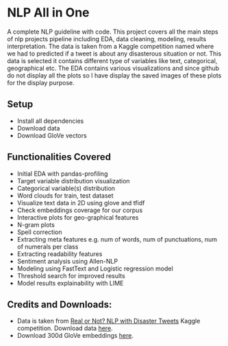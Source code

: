 # NLP All in One
A complete NLP guideline with code. This project covers all the main steps of nlp projects pipeline including EDA, data cleaning, modeling, results interpretation. The data is taken from a Kaggle competition named where we had to predicted if a tweet is about any disasterous situation or not. This data is selected it contains different type of variables like text, categorical, geographical etc. The EDA contains various visualizations and since github do not display all the plots so I have display the saved images of these plots for the display purpose. 

## Setup
- Install all dependencies
- Download data
- Download GloVe vectors

## Functionalities Covered
- Initial EDA with pandas-profiling
- Target variable distribution visualization
- Categorical variable(s) distribution
- Word clouds for train, test dataset
- Visualize text data in 2D using glove and tfidf
- Check embeddings coverage for our corpus
- Interactive plots for geo-graphical features
- N-gram plots
- Spell correction
- Extracting meta features e.g. num of words, num of punctuations, num of numerals per class
- Extracting readability features
- Sentiment analysis using Allen-NLP
- Modeling using FastText and Logistic regression model
- Threshold search for improved results
- Model results explainability with LIME


## Credits and Downloads:
- Data is taken from [Real or Not? NLP with Disaster Tweets](https://www.kaggle.com/c/nlp-getting-started/overview) Kaggle competition. Download data [here](https://www.kaggle.com/c/nlp-getting-started/data). 
- Download 300d GloVe embeddings [here](https://www.kaggle.com/authman/pickled-glove840b300d-for-10sec-loading). 
